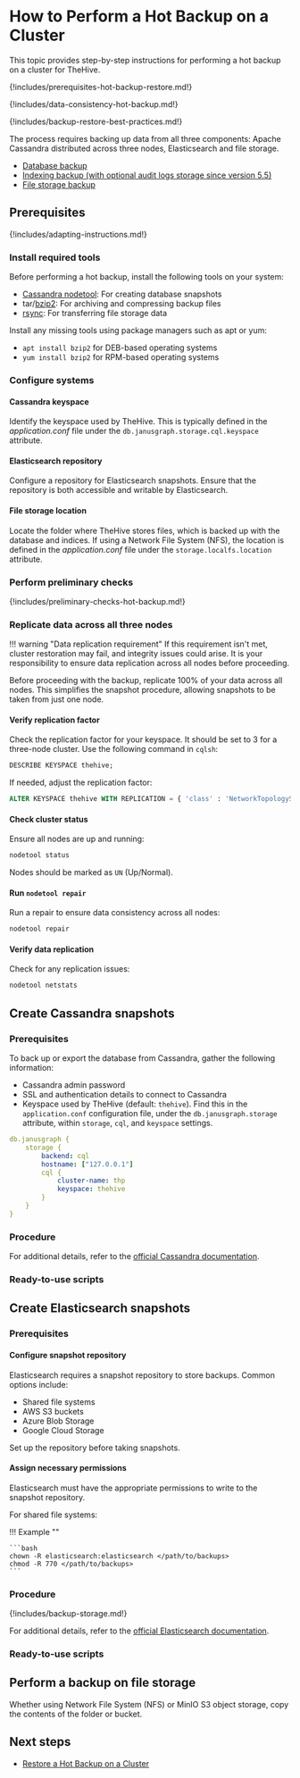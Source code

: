 # How to Perform a Hot Backup on a Cluster

This topic provides step-by-step instructions for performing a hot backup on a cluster for TheHive.

{!includes/prerequisites-hot-backup-restore.md!}

{!includes/data-consistency-hot-backup.md!}

{!includes/backup-restore-best-practices.md!}

The process requires backing up data from all three components: Apache Cassandra distributed across three nodes, Elasticsearch and file storage.

* [Database backup](#create-cassandra-snapshots)
* [Indexing backup (with optional audit logs storage since version 5.5)](#create-elasticsearch-snapshots)
* [File storage backup](#perform-a-backup-on-file-storage)

## Prerequisites

{!includes/adapting-instructions.md!}

### Install required tools

Before performing a hot backup, install the following tools on your system:

* [Cassandra nodetool](https://cassandra.apache.org/doc/latest/cassandra/troubleshooting/use_nodetool.html): For creating database snapshots
* tar/[bzip2](https://gitlab.com/bzip2/bzip2/): For archiving and compressing backup files
* [rsync](https://github.com/RsyncProject/rsync): For transferring file storage data

Install any missing tools using package managers such as apt or yum:

* `apt install bzip2` for DEB-based operating systems
* `yum install bzip2` for RPM-based operating systems

### Configure systems

#### Cassandra keyspace

Identify the keyspace used by TheHive. This is typically defined in the *application.conf* file under the `db.janusgraph.storage.cql.keyspace` attribute.

#### Elasticsearch repository

Configure a repository for Elasticsearch snapshots. Ensure that the repository is both accessible and writable by Elasticsearch.

#### File storage location

Locate the folder where TheHive stores files, which is backed up with the database and indices. If using a Network File System (NFS), the location is defined in the *application.conf* file under the `storage.localfs.location` attribute.

<!-- + add MinIO option -->

### Perform preliminary checks

{!includes/preliminary-checks-hot-backup.md!}

### Replicate data across all three nodes

!!! warning "Data replication requirement"
    If this requirement isn't met, cluster restoration may fail, and integrity issues could arise. It is your responsibility to ensure data replication across all nodes before proceeding.

Before proceeding with the backup, replicate 100% of your data across all nodes. This simplifies the snapshot procedure, allowing snapshots to be taken from just one node.

#### Verify replication factor

Check the replication factor for your keyspace. It should be set to 3 for a three-node cluster. Use the following command in `cqlsh`:

```sql
DESCRIBE KEYSPACE thehive;
```

If needed, adjust the replication factor:

```sql
ALTER KEYSPACE thehive WITH REPLICATION = { 'class' : 'NetworkTopologyStrategy', '<datacenter_name>' : 3 };
```

#### Check cluster status

Ensure all nodes are up and running:

```bash
nodetool status
```

Nodes should be marked as `UN` (Up/Normal).

#### Run `nodetool repair`

Run a repair to ensure data consistency across all nodes:

```bash
nodetool repair
```

#### Verify data replication

Check for any replication issues:

```bash
nodetool netstats
```

## Create Cassandra snapshots

### Prerequisites

To back up or export the database from Cassandra, gather the following information:

* Cassandra admin password
* SSL and authentication details to connect to Cassandra
* Keyspace used by TheHive (default: `thehive`). Find this in the `application.conf` configuration file, under the `db.janusgraph.storage` attribute, within `storage`, `cql`, and `keyspace` settings.

```yaml 
db.janusgraph {
    storage {
        backend: cql
        hostname: ["127.0.0.1"]
        cql {
            cluster-name: thp
            keyspace: thehive
        }
    }
}
```

<!-- + write option when using Elasticsearch for audit log storage -->

### Procedure

<!-- to complete -->

For additional details, refer to the [official Cassandra documentation](https://cassandra.apache.org/doc/stable/cassandra/operating/backups.html).

### Ready-to-use scripts

<!-- to complete -->

## Create Elasticsearch snapshots

### Prerequisites

#### Configure snapshot repository

Elasticsearch requires a snapshot repository to store backups. Common options include:

* Shared file systems
* AWS S3 buckets
* Azure Blob Storage
* Google Cloud Storage

Set up the repository before taking snapshots.

#### Assign necessary permissions

Elasticsearch must have the appropriate permissions to write to the snapshot repository.

For shared file systems:

!!! Example ""

    ```bash
    chown -R elasticsearch:elasticsearch </path/to/backups>
    chmod -R 770 </path/to/backups>
    ```

### Procedure

{!includes/backup-storage.md!}

<!-- to complete -->

<!-- + write option when using Elasticsearch for audit log storage -->

For additional details, refer to the [official Elasticsearch documentation](https://www.elastic.co/guide/en/elasticsearch/reference/current/snapshot-restore.html).

### Ready-to-use scripts

<!-- to complete -->

## Perform a backup on file storage

Whether using Network File System (NFS) or MinIO S3 object storage, copy the contents of the folder or bucket.

<h2>Next steps</h2>

* [Restore a Hot Backup on a Cluster](../../restore/hot-restore/restore-hot-backup-cluster.md)